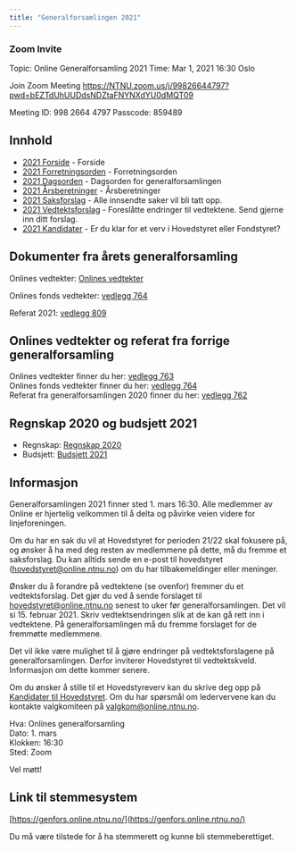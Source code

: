 ```yaml
---
title: "Generalforsamlingen 2021"
---
```


### Zoom Invite
Topic: Online Generalforsamling 2021
Time: Mar 1, 2021 16:30 Oslo

Join Zoom Meeting
https://NTNU.zoom.us/j/99826644797?pwd=bEZTdUhUUDdsNDZtaFNYNXdYU0dMQT09

Meeting ID: 998 2664 4797
Passcode: 859489

## Innhold
* [2021 Forside](/generalforsamlingen/genfors2021)   - Forside
* [2021 Forretningsorden](/generalforsamlingen/genfors2021/forretningsorden) - Forretningsorden
* [2021 Dagsorden](/generalforsamlingen/genfors2021/dagsorden) - Dagsorden for generalforsamlingen
* [2021 Årsberetninger](/generalforsamlingen/genfors2021/aarsberetninger) - Årsberetninger
* [2021 Saksforslag](/generalforsamlingen/genfors2021/saksforslag) - Alle innsendte saker vil bli tatt opp.
* [2021 Vedtektsforslag](/generalforsamlingen/genfors2021/vedtekstforslag) - Foreslåtte endringer til vedtektene. Send gjerne inn ditt forslag.
* [2021 Kandidater](/generalforsamlingen/genfors2021/valg) - Er du klar for et verv i Hovedstyret eller Fondstyret? 

## Dokumenter fra årets generalforsamling
Onlines vedtekter:  [Onlines vedtekter](https://github.com/dotkom/Onlines_Vedtekter/blob/master/vedtekter.pdf)

Onlines fonds vedtekter:  [vedlegg 764](/public/attachments/764-Onlines_Fond_Vedtekter_Signed.pdf)

Referat 2021:  [vedlegg 809](/public/attachments/809-Genfors_21_referat.pdf)


## Onlines vedtekter og referat fra forrige generalforsamling 
Onlines vedtekter finner du her: [vedlegg 763](/public/attachments/763-Onlines_vedtekter_signert.pdf)  
Onlines fonds vedtekter finner du her: [vedlegg 764](/public/attachments/764-Onlines_Fond_Vedtekter_Signed.pdf)  
Referat fra generalforsamlingen 2020 finner du her: [vedlegg 762](/public/attachments/762-Referat_fra_Generalforsamling_2020.pdf)

## Regnskap 2020 og budsjett 2021

- Regnskap: [Regnskap 2020](https://docs.google.com/spreadsheets/d/1ZGzS-x1XD8i6Dx3SivXF_1DaLYUWuIvBVP1nlHiwBiU/edit?usp=sharing)  
- Budsjett: [Budsjett 2021](https://docs.google.com/spreadsheets/d/17VzmWpA4y5E_FNGJFiN2e72bc5p-zney5CrmmfWRiVM/edit?usp=sharing)

## Informasjon

Generalforsamlingen 2021 finner sted 1. mars 16:30. Alle medlemmer av Online er hjertelig velkommen til å delta og påvirke veien videre for linjeforeningen. 

Om du har en sak du vil at Hovedstyret for perioden 21/22 skal fokusere på, og ønsker å ha med deg resten av medlemmene på dette, må du fremme et saksforslag. Du kan alltids sende en e-post til hovedstyret (hovedstyret@online.ntnu.no) om du har tilbakemeldinger eller meninger.

Ønsker du å forandre på vedtektene (se ovenfor) fremmer du et vedtektsforslag. Det gjør du ved å sende forslaget til hovedstyret@online.ntnu.no senest to uker før generalforsamlingen. Det vil si 15. februar 2021. Skriv vedtektsendringen slik at de kan gå rett inn i vedtektene. På generalforsamlingen må du fremme forslaget for de fremmøtte medlemmene.

Det vil ikke være mulighet til å gjøre endringer på vedtektsforslagene på generalforsamlingen. Derfor inviterer Hovedstyret til vedtektskveld. Informasjon om dette kommer senere.

Om du ønsker å stille til et Hovedstyreverv kan du skrive deg opp på [Kandidater til Hovedstyret](/generalforsamlingen/genfors2021/valg). Om du har spørsmål om ledervervene kan du kontakte valgkomiteen på valgkom@online.ntnu.no.

Hva: Onlines generalforsamling  
Dato: 1. mars  
Klokken: 16:30  
Sted: Zoom  

Vel møtt!

## Link til stemmesystem

[https://genfors.online.ntnu.no/](https://genfors.online.ntnu.no/)

Du må være tilstede for å ha stemmerett og kunne bli stemmeberettiget.